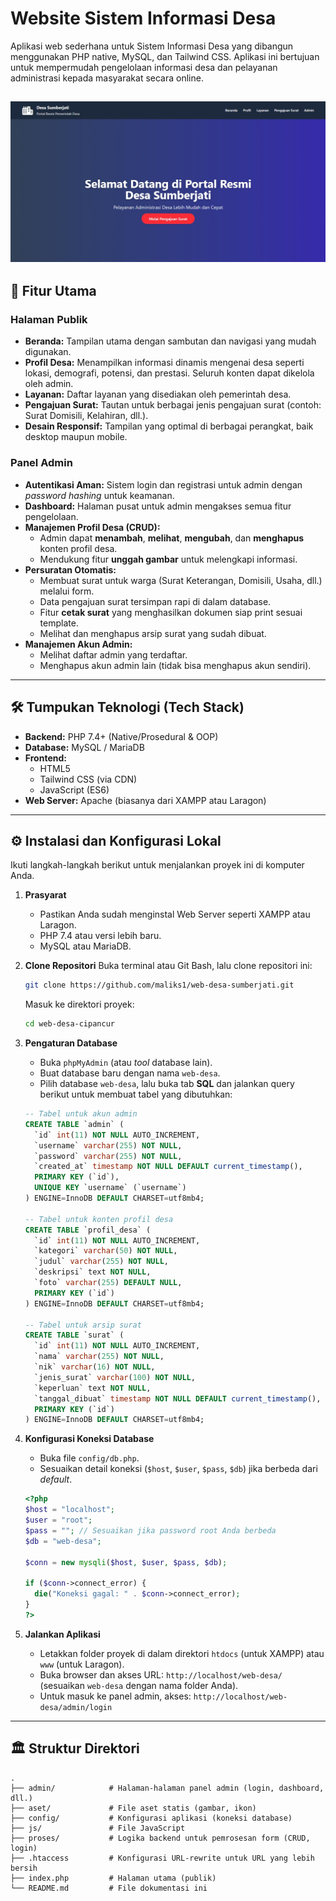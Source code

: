 # Website Sistem Informasi Desa

Aplikasi web sederhana untuk Sistem Informasi Desa yang dibangun menggunakan PHP native, MySQL, dan Tailwind CSS. Aplikasi ini bertujuan untuk mempermudah pengelolaan informasi desa dan pelayanan administrasi kepada masyarakat secara online.

![Tampilan Website Desa](./screenshot.jpg)
---

## 🚀 Fitur Utama

### Halaman Publik
-   **Beranda:** Tampilan utama dengan sambutan dan navigasi yang mudah digunakan.
-   **Profil Desa:** Menampilkan informasi dinamis mengenai desa seperti lokasi, demografi, potensi, dan prestasi. Seluruh konten dapat dikelola oleh admin.
-   **Layanan:** Daftar layanan yang disediakan oleh pemerintah desa.
-   **Pengajuan Surat:** Tautan untuk berbagai jenis pengajuan surat (contoh: Surat Domisili, Kelahiran, dll.).
-   **Desain Responsif:** Tampilan yang optimal di berbagai perangkat, baik desktop maupun mobile.

### Panel Admin
-   **Autentikasi Aman:** Sistem login dan registrasi untuk admin dengan *password hashing* untuk keamanan.
-   **Dashboard:** Halaman pusat untuk admin mengakses semua fitur pengelolaan.
-   **Manajemen Profil Desa (CRUD):**
    -   Admin dapat **menambah**, **melihat**, **mengubah**, dan **menghapus** konten profil desa.
    -   Mendukung fitur **unggah gambar** untuk melengkapi informasi.
-   **Persuratan Otomatis:**
    -   Membuat surat untuk warga (Surat Keterangan, Domisili, Usaha, dll.) melalui form.
    -   Data pengajuan surat tersimpan rapi di dalam database.
    -   Fitur **cetak surat** yang menghasilkan dokumen siap print sesuai template.
    -   Melihat dan menghapus arsip surat yang sudah dibuat.
-   **Manajemen Akun Admin:**
    -   Melihat daftar admin yang terdaftar.
    -   Menghapus akun admin lain (tidak bisa menghapus akun sendiri).

---

## 🛠️ Tumpukan Teknologi (Tech Stack)

-   **Backend:** PHP 7.4+ (Native/Prosedural & OOP)
-   **Database:** MySQL / MariaDB
-   **Frontend:**
    -   HTML5
    -   Tailwind CSS (via CDN)
    -   JavaScript (ES6)
-   **Web Server:** Apache (biasanya dari XAMPP atau Laragon)

---

## ⚙️ Instalasi dan Konfigurasi Lokal

Ikuti langkah-langkah berikut untuk menjalankan proyek ini di komputer Anda.

1.  **Prasyarat**
    -   Pastikan Anda sudah menginstal Web Server seperti XAMPP atau Laragon.
    -   PHP 7.4 atau versi lebih baru.
    -   MySQL atau MariaDB.

2.  **Clone Repositori**
    Buka terminal atau Git Bash, lalu clone repositori ini:
    ```bash
    git clone https://github.com/maliks1/web-desa-sumberjati.git
    ```
    Masuk ke direktori proyek:
    ```bash
    cd web-desa-cipancur
    ```

3.  **Pengaturan Database**
    -   Buka `phpMyAdmin` (atau *tool* database lain).
    -   Buat database baru dengan nama `web-desa`.
    -   Pilih database `web-desa`, lalu buka tab **SQL** dan jalankan query berikut untuk membuat tabel yang dibutuhkan:

    ```sql
    -- Tabel untuk akun admin
    CREATE TABLE `admin` (
      `id` int(11) NOT NULL AUTO_INCREMENT,
      `username` varchar(255) NOT NULL,
      `password` varchar(255) NOT NULL,
      `created_at` timestamp NOT NULL DEFAULT current_timestamp(),
      PRIMARY KEY (`id`),
      UNIQUE KEY `username` (`username`)
    ) ENGINE=InnoDB DEFAULT CHARSET=utf8mb4;

    -- Tabel untuk konten profil desa
    CREATE TABLE `profil_desa` (
      `id` int(11) NOT NULL AUTO_INCREMENT,
      `kategori` varchar(50) NOT NULL,
      `judul` varchar(255) NOT NULL,
      `deskripsi` text NOT NULL,
      `foto` varchar(255) DEFAULT NULL,
      PRIMARY KEY (`id`)
    ) ENGINE=InnoDB DEFAULT CHARSET=utf8mb4;

    -- Tabel untuk arsip surat
    CREATE TABLE `surat` (
      `id` int(11) NOT NULL AUTO_INCREMENT,
      `nama` varchar(255) NOT NULL,
      `nik` varchar(16) NOT NULL,
      `jenis_surat` varchar(100) NOT NULL,
      `keperluan` text NOT NULL,
      `tanggal_dibuat` timestamp NOT NULL DEFAULT current_timestamp(),
      PRIMARY KEY (`id`)
    ) ENGINE=InnoDB DEFAULT CHARSET=utf8mb4;
    ```

4.  **Konfigurasi Koneksi Database**
    -   Buka file `config/db.php`.
    -   Sesuaikan detail koneksi (`$host`, `$user`, `$pass`, `$db`) jika berbeda dari *default*.

    ```php
    <?php
    $host = "localhost";
    $user = "root";
    $pass = ""; // Sesuaikan jika password root Anda berbeda
    $db = "web-desa";

    $conn = new mysqli($host, $user, $pass, $db);

    if ($conn->connect_error) {
      die("Koneksi gagal: " . $conn->connect_error);
    }
    ?>
    ```

5.  **Jalankan Aplikasi**
    -   Letakkan folder proyek di dalam direktori `htdocs` (untuk XAMPP) atau `www` (untuk Laragon).
    -   Buka browser dan akses URL: `http://localhost/web-desa/` (sesuaikan `web-desa` dengan nama folder Anda).
    -   Untuk masuk ke panel admin, akses: `http://localhost/web-desa/admin/login`

---

## 🏛️ Struktur Direktori

```
.
├── admin/            # Halaman-halaman panel admin (login, dashboard, dll.)
├── aset/             # File aset statis (gambar, ikon)
├── config/           # Konfigurasi aplikasi (koneksi database)
├── js/               # File JavaScript
├── proses/           # Logika backend untuk pemrosesan form (CRUD, login)
├── .htaccess         # Konfigurasi URL-rewrite untuk URL yang lebih bersih
├── index.php         # Halaman utama (publik)
└── README.md         # File dokumentasi ini
```
